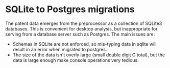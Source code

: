 # SQLite to Postgres migrations

The patent data emerges from the preprocessor as a collection of SQLite3 databases.
This is convenient for desktop analysis, but inappropriate for serving from a
database server such as Postgres.  The main issues are:

* Schemas in SQLite are not enforced, so mis-typing data in
sqlite will result in an error when migrated to postgres.
* The size of the data isn't overly large (small double digit G total),
but the data is large enough make console operations very tedious. 

